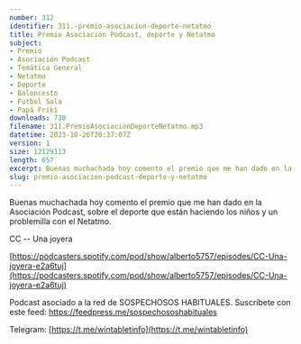 ```yaml
---
number: 312
identifier: 311.-premio-asociacion-deporte-netatmo
title: Premio Asociación Podcast, deporte y Netatmo
subject:
- Premio
- Asociación Podcast
- Temática General
- Netatmo
- Deporte
- Baloncesto
- Futbol Sala
- Papá Friki
downloads: 730
filename: 311.PremioAsociacionDeporteNetatmo.mp3
datetime: 2023-10-26T20:37:07Z
version: 1
size: 12129113
length: 657
excerpt: Buenas muchachada hoy comento el premio que me han dado en la Asociación Podcast, sobre el deporte que están haciendo los niños y un problemilla con el netatmo
slug: premio-asociacion-podcast-deporte-y-netatmo
---
```

Buenas muchachada hoy comento el premio que me han dado en la Asociación Podcast, sobre el deporte que están haciendo los niños y un problemilla con el Netatmo.

CC -- Una joyera

[https://podcasters.spotify.com/pod/show/alberto5757/episodes/CC-Una-joyera-e2a6tuj](https://podcasters.spotify.com/pod/show/alberto5757/episodes/CC-Una-joyera-e2a6tuj)

Podcast asociado a la red de SOSPECHOSOS HABITUALES. Suscríbete con este feed: https://feedpress.me/sospechososhabituales

Telegram: [https://t.me/wintabletinfo](https://t.me/wintabletinfo)